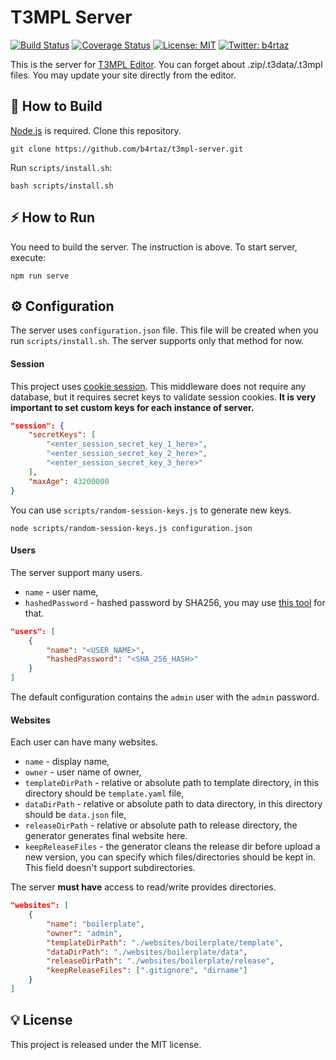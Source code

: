 # T3MPL Server

[![Build Status](https://api.travis-ci.com/b4rtaz/t3mpl-server.svg?branch=master)](https://app.travis-ci.com/github/b4rtaz/t3mpl-server) [![Coverage Status](https://coveralls.io/repos/github/b4rtaz/t3mpl-server/badge.svg?branch=master)](https://coveralls.io/github/b4rtaz/t3mpl-server?branch=master) [![License: MIT](https://img.shields.io/github/license/mashape/apistatus.svg)](/LICENSE) [![Twitter: b4rtaz](https://img.shields.io/twitter/follow/b4rtaz.svg?style=social)](https://twitter.com/b4rtaz)

This is the server for [T3MPL Editor](https://github.com/b4rtaz/t3mpl-editor). You can forget about .zip/.t3data/.t3mpl files. You may update your site directly from the editor.

## 🔨 How to Build

[Node.js](https://nodejs.org/en/) is required. Clone this repository.

`git clone https://github.com/b4rtaz/t3mpl-server.git`

Run `scripts/install.sh`:

`bash scripts/install.sh`

## ⚡ How to Run

You need to build the server. The instruction is above. To start server, execute:

`npm run serve`

## ⚙️ Configuration

The server uses `configuration.json` file. This file will be created when you run `scripts/install.sh`. The server supports only that method for now.

#### Session

This project uses [cookie session](https://github.com/expressjs/cookie-session#readme). This middleware does not require any database, but it requires secret keys to validate session cookies. **It is very important to set custom keys for each instance of server.**

```json
"session": {
    "secretKeys": [
        "<enter_session_secret_key_1_here>",
        "<enter_session_secret_key_2_here>",
        "<enter_session_secret_key_3_here>"
    ],
    "maxAge": 43200000
}
```

You can use `scripts/random-session-keys.js` to generate new keys.

`node scripts/random-session-keys.js configuration.json`

#### Users

The server support many users. 

* `name` - user name,
* `hashedPassword` - hashed password by SHA256, you may use [this tool](https://emn178.github.io/online-tools/sha256.html) for that.

```json
"users": [
    {
        "name": "<USER_NAME>",
        "hashedPassword": "<SHA_256_HASH>"
    }
]
```

The default configuration contains the `admin` user with the `admin` password.

#### Websites

Each user can have many websites.

* `name` - display name,
* `owner` - user name of owner,
* `templateDirPath` - relative or absolute path to template directory, in this directory should be `template.yaml` file,
* `dataDirPath` - relative or absolute path to data directory, in this directory should be `data.json` file,
* `releaseDirPath` - relative or absolute path to release directory, the generator generates final website here.
* `keepReleaseFiles` - the generator cleans the release dir before upload a new version, you can specify which files/directories should be kept in. This field doesn't support subdirectories.

The server **must have** access to read/write provides directories.

```json
"websites": [
    {
        "name": "boilerplate",
        "owner": "admin",
        "templateDirPath": "./websites/boilerplate/template",
        "dataDirPath": "./websites/boilerplate/data",
        "releaseDirPath": "./websites/boilerplate/release",
        "keepReleaseFiles": [".gitignore", "dirname"]
    }
]
```

## 💡 License

This project is released under the MIT license.
